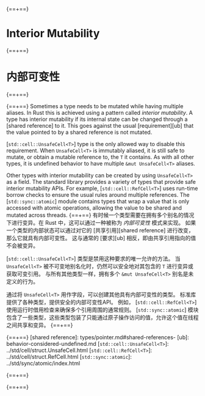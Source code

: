 {==+==}
# Interior Mutability
{==+==}
# 内部可变性
{==+==}


{==+==}
Sometimes a type needs to be mutated while having multiple aliases. In Rust this
is achieved using a pattern called _interior mutability_. A type has interior
mutability if its internal state can be changed through a [shared reference] to
it. This goes against the usual [requirement][ub] that the value pointed to by a
shared reference is not mutated.

[`std::cell::UnsafeCell<T>`] type is the only allowed way to disable
this requirement. When `UnsafeCell<T>` is immutably aliased, it is still safe to
mutate, or obtain a mutable reference to, the `T` it contains. As with all
other types, it is undefined behavior to have multiple `&mut UnsafeCell<T>`
aliases.

Other types with interior mutability can be created by using `UnsafeCell<T>` as
a field. The standard library provides a variety of types that provide safe
interior mutability APIs. For example, [`std::cell::RefCell<T>`] uses run-time
borrow checks to ensure the usual rules around multiple references. The
[`std::sync::atomic`] module contains types that wrap a value that is only
accessed with atomic operations, allowing the value to be shared and mutated
across threads.
{==+==}
有时候一个类型需要在拥有多个别名的情况下进行变异。在 Rust 中，这可以通过一种被称为 _内部可变性_ 模式来实现。
如果一个类型的内部状态可以通过对它的 [共享引用][shared reference] 进行改变，那么它就具有内部可变性。
这与通常的 [要求][ub] 相反，即由共享引用指向的值不会被变异。

[`std::cell::UnsafeCell<T>`] 类型是禁用这种要求的唯一允许的方法。
当 `UnsafeCell<T>` 被不可变地别名化时，仍然可以安全地对其包含的 `T` 进行变异或获取可变引用。
与所有其他类型一样，拥有多个 `&mut UnsafeCell<T>` 别名是未定义的行为。

通过将 `UnsafeCell<T>` 用作字段，可以创建其他具有内部可变性的类型。
标准库提供了各种类型，提供安全的内部可变性API。
例如， [`std::cell::RefCell<T>`] 使用运行时借用检查来确保多个引用周围的通常规则。
[`std::sync::atomic`] 模块包含了一些类型，这些类型包装了只能通过原子操作访问的值，允许这个值在线程之间共享和变异。
{==+==}


{==+==}
[shared reference]: types/pointer.md#shared-references-
[ub]: behavior-considered-undefined.md
[`std::cell::UnsafeCell<T>`]: ../std/cell/struct.UnsafeCell.html
[`std::cell::RefCell<T>`]: ../std/cell/struct.RefCell.html
[`std::sync::atomic`]: ../std/sync/atomic/index.html

{==+==}

{==+==}
